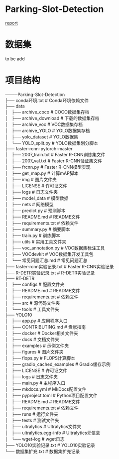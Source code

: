 # Parking-Slot-Detection
[report](report.pdf)

# 数据集
to be add

# 项目结构
────Parking-Slot-Detection
<br>├── conda环境.txt              # Conda环境依赖文件
<br>├── data
<br>│   ├── archive_coco           # COCO数据集存档
<br>│   ├── archive_download       # 下载的数据集存档
<br>│   ├── archive_voc            # VOC数据集存档
<br>│   ├── archive_YOLO           # YOLO数据集存档
<br>│   ├── yolo_dataset           # YOLO数据集
<br>│   └── YOLO_split.py          # YOLO数据集划分脚本
<br>├── faster-rcnn-pytorch-master
<br>│   ├── 2007_train.txt         # Faster R-CNN训练集文件
<br>│   ├── 2007_val.txt           # Faster R-CNN验证集文件
<br>│   ├── frcnn.py               # Faster R-CNN模型实现
<br>│   ├── get_map.py             # 计算mAP脚本
<br>│   ├── img                    # 图片文件夹
<br>│   ├── LICENSE                # 许可证文件
<br>│   ├── logs                   # 日志文件夹
<br>│   ├── model_data             # 模型数据
<br>│   ├── nets                   # 网络模型
<br>│   ├── predict.py             # 预测脚本
<br>│   ├── README.md              # README文件
<br>│   ├── requirements.txt       # 依赖文件
<br>│   ├── summary.py             # 摘要脚本
<br>│   ├── train.py               # 训练脚本
<br>│   ├── utils                  # 实用工具文件夹
<br>│   ├── voc_annotation.py      # VOC数据集标注工具
<br>│   ├── VOCdevkit              # VOC数据集开发工具包
<br>│   └── 常见问题汇总.md          # 常见问题汇总
<br>├── faster-rcnn实验记录.txt     # Faster R-CNN实验记录
<br>├── R-DETR实验记录.txt          # R-DETR实验记录
<br>├── RT-DETR
<br>│   ├── configs                # 配置文件夹
<br>│   ├── README.md              # README文件
<br>│   ├── requirements.txt       # 依赖文件
<br>│   ├── src                    # 源代码文件夹
<br>│   └── tools                  # 工具文件夹
<br>├── YOLO10
<br>│   ├── app.py                 # 应用程序入口
<br>│   ├── CONTRIBUTING.md        # 贡献指南
<br>│   ├── docker                 # Docker相关文件夹
<br>│   ├── docs                   # 文档文件夹
<br>│   ├── examples               # 示例文件夹
<br>│   ├── figures                # 图片文件夹
<br>│   ├── flops.py               # FLOPS计算脚本
<br>│   ├── gradio_cached_examples # Gradio缓存示例
<br>│   ├── LICENSE                # 许可证文件
<br>│   ├── logs                   # 日志文件夹
<br>│   ├── main.py                # 主程序入口
<br>│   ├── mkdocs.yml             # MkDocs配置文件
<br>│   ├── pyproject.toml         # Python项目配置文件
<br>│   ├── README.md              # README文件
<br>│   ├── requirements.txt       # 依赖文件
<br>│   ├── runs                   # 运行文件夹
<br>│   ├── tests                  # 测试文件夹
<br>│   ├── ultralytics            # Ultralytics文件夹
<br>│   ├── ultralytics.egg-info   # Ultralytics元信息
<br>│   └── wget-log               # wget日志
<br>├── YOLO10实验记录.txt          # YOLO10实验记录
<br>└── 数据集扩充.txt               # 数据集扩充记录

